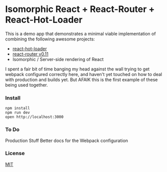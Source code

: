 # Isomorphic React + React-Router + React-Hot-Loader

This is a demo app that demonstrates a minimal viable implementation of combining the following awesome projects:

- [react-hot-loader](https://github.com/gaearon/react-hot-loader)
- [react-router v0.11](https://github.com/rackt/react-router)
- Isomorphic / Server-side rendering of React

I spent a fair bit of time banging my head against the wall trying to get webpack configured correctly here, and haven't yet touched on how to deal with production and builds yet. But AFAIK this is the first example of these being used together.

### Install

    npm install
    npm run dev
    open http://localhost:3000


### To Do

Production Stuff
Better docs for the Webpack configuration


### License

[MIT](/LICENSE.md)